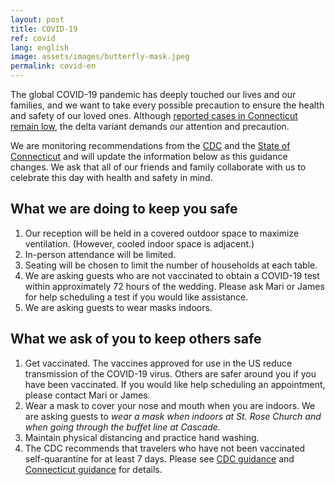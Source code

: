 ```yaml
---
layout: post
title: COVID-19
ref: covid
lang: english
image: assets/images/butterfly-mask.jpeg
permalink: covid-en
---
```


The global COVID-19 pandemic has deeply touched our lives and our families, and we want to take every possible precaution to ensure the health and safety of our loved ones.
Although [reported cases in Connecticut remain low](https://www.nytimes.com/interactive/2021/us/connecticut-covid-cases.html), the delta variant demands our attention and precaution.

We are monitoring recommendations from the [CDC](https://www.cdc.gov/coronavirus/2019-ncov/communication/guidance.html) and the [State of Connecticut](https://portal.ct.gov/coronavirus) and will update the information below as this guidance changes.
We ask that all of our friends and family collaborate with us to celebrate this day with health and safety in mind.

## What we are doing to keep you safe

1. Our reception will be held in a covered outdoor space to maximize ventilation. (However, cooled indoor space is adjacent.)
1. In-person attendance will be limited.
1. Seating will be chosen to limit the number of households at each table.
1. We are asking guests who are not vaccinated to obtain a COVID-19 test within approximately 72 hours of the wedding. Please ask Mari or James for help scheduling a test if you would like assistance.
1. We are asking guests to wear masks indoors.

## What we ask of you to keep others safe

1. Get vaccinated. The vaccines approved for use in the US reduce transmission of the COVID-19 virus. Others are safer around you if you have been vaccinated. If you would like help scheduling an appointment, please contact Mari or James.
1. Wear a mask to cover your nose and mouth when you are indoors. We are asking guests to *wear a mask when indoors at St. Rose Church and when going through the buffet line at Cascade.*
1. Maintain physical distancing and practice hand washing.
1. The CDC recommends that travelers who have not been vaccinated self-quarantine for at least 7 days. Please see [CDC guidance](https://www.cdc.gov/coronavirus/2019-ncov/php/risk-assessment.html) and [Connecticut guidance](https://portal.ct.gov/Coronavirus/Travel) for details.
